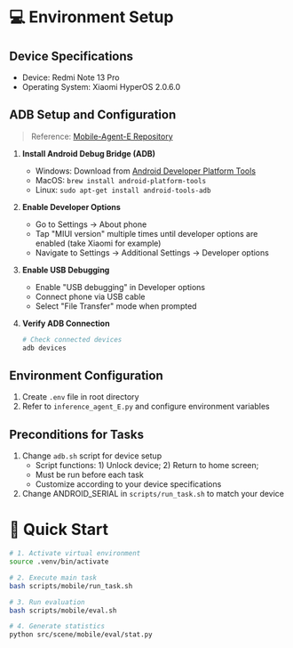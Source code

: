 # 💻 Environment Setup

## Device Specifications
- Device: Redmi Note 13 Pro
- Operating System: Xiaomi HyperOS 2.0.6.0


## ADB Setup and Configuration
> Reference: [Mobile-Agent-E Repository](https://github.com/X-PLUG/MobileAgent/tree/main/Mobile-Agent-E)

1. **Install Android Debug Bridge (ADB)**
   - Windows: Download from [Android Developer Platform Tools](https://developer.android.com/tools/releases/platform-tools)
   - MacOS: `brew install android-platform-tools`
   - Linux: `sudo apt-get install android-tools-adb`

2. **Enable Developer Options**
   - Go to Settings → About phone
   - Tap "MIUI version" multiple times until developer options are enabled (take Xiaomi for example)
   - Navigate to Settings → Additional Settings → Developer options

3. **Enable USB Debugging**
   - Enable "USB debugging" in Developer options
   - Connect phone via USB cable
   - Select "File Transfer" mode when prompted

4. **Verify ADB Connection**
   ```bash
   # Check connected devices
   adb devices
   ```


## Environment Configuration
1. Create `.env` file in root directory
2. Refer to `inference_agent_E.py` and configure environment variables

## Preconditions for Tasks
1. Change `adb.sh` script for device setup
    - Script functions: 1) Unlock device; 2) Return to home screen;
    - Must be run before each task
    - Customize according to your device specifications
2. Change ANDROID_SERIAL in `scripts/run_task.sh` to match your device


# 🚀 Quick Start
```bash
# 1. Activate virtual environment
source .venv/bin/activate

# 2. Execute main task
bash scripts/mobile/run_task.sh

# 3. Run evaluation
bash scripts/mobile/eval.sh

# 4. Generate statistics
python src/scene/mobile/eval/stat.py
```
